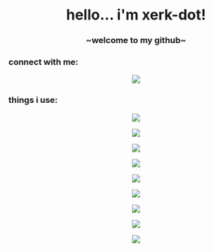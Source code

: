 <h1 align="center">hello... i'm xerk-dot!</h1>
<h3 align="center">~welcome to my github~</h3>


<h3 align="left">connect with me:</h3>
    <p align="center">
        <a href="https://twitter.com/xerkoff" target="blank"><img align="center" src="https://skillicons.dev/icons?i=twitter"  /></a>
</p>

<h3 align="left">things i use:</h3>

<p align="center">
  <a href="https://skillicons.dev">
    <img src="https://skillicons.dev/icons?i=css,html,js,ts,nodejs,npm,pnpm,yarn" />
   </a> 
</p>
<p align="center">
  <a href="https://skillicons.dev">
<img src="https://skillicons.dev/icons?i=react,angular,nextjs,threejs,codepen,webpack,figma,graphql,opencv,tailwind" />
        </a> 
</p>

<p align="center">
  <a href="https://skillicons.dev">
    <img src="https://skillicons.dev/icons?i=vscode,git,regex,github,githubactions,cloudflare,vercel" />
    </a> 
</p>



<p align="center">
  <a href="https://skillicons.dev">
    <img src="https://skillicons.dev/icons?i=aws,azure,gcp,docker,supabase,kubernetes,firebase,mongodb,postgresql" />
    </a> 
</p>

<p align="center">
  <a href="https://skillicons.dev">
    <img src="https://skillicons.dev/icons?i=py,go,tensorflow" />
    </a> 
</p>

<p align="center">
  <a href="https://skillicons.dev">
    <img src="https://skillicons.dev/icons?i=spring,java" />
    </a> 
</p>
<p align="center">
  <a href="https://skillicons.dev">
    <img src="https://skillicons.dev/icons?i=discordjs,latex,stackoverflow" />
    </a> 
</p>

<p align="center">
  <a href="https://skillicons.dev">
    <img src="https://skillicons.dev/icons?i=blender,ableton,ae,ai,photoshop,unreal" />
    </a> 
</p>

<p align="center">
  <a href="https://skillicons.dev">
    <img src="https://skillicons.dev/icons?i=apple,windows,linux,ubuntu" />
    </a> 
</p>

